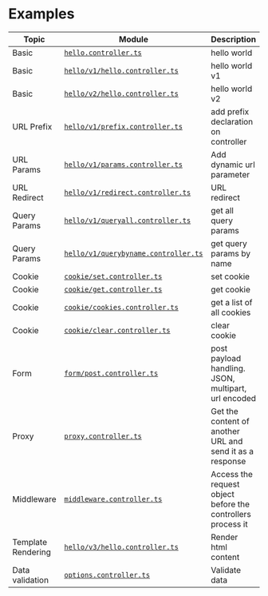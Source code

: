 # Examples
|Topic|Module|Description|
|--|--|--|
|Basic|[`hello.controller.ts`](hello.controller.ts)|hello world|
|Basic|[`hello/v1/hello.controller.ts`](hello/v1/hello.controller.ts)|hello world v1|
|Basic|[`hello/v2/hello.controller.ts`](hello/v2/hello.controller.ts)|hello world v2|
|URL Prefix|[`hello/v1/prefix.controller.ts`](hello/v1/prefix.controller.ts)|add prefix declaration on controller|
|URL Params|[`hello/v1/params.controller.ts`](hello/v1/params.controller.ts)|Add dynamic url parameter|
|URL Redirect|[`hello/v1/redirect.controller.ts`](hello/v1/redirect.controller.ts)|URL redirect|
|Query Params|[`hello/v1/queryall.controller.ts`](hello/v1/queryall.controller.ts)|get all query params|
|Query Params|[`hello/v1/querybyname.controller.ts`](hello/v1/querybyname.controller.ts)|get query params by name|
|Cookie|[`cookie/set.controller.ts`](cookie/set.controller.ts)|set cookie|
|Cookie|[`cookie/get.controller.ts`](cookie/get.controller.ts)|get cookie|
|Cookie|[`cookie/cookies.controller.ts`](cookie/cookies.controller.ts)|get a list of all cookies|
|Cookie|[`cookie/clear.controller.ts`](cookie/clear.controller.ts)|clear cookie|
|Form|[`form/post.controller.ts`](form/post.controller.ts)|post payload handling. JSON, multipart, url encoded|
|Proxy|[`proxy.controller.ts`](proxy.controller.ts)|Get the content of another URL and send it as a response|
|Middleware|[`middleware.controller.ts`](middleware.controller.ts)|Access the request object before the controllers process it|
|Template Rendering|[`hello/v3/hello.controller.ts`](hello/v3/hello.controller.ts)|Render html content|
|Data validation|[`options.controller.ts`](options.controller.ts)|Validate data|
